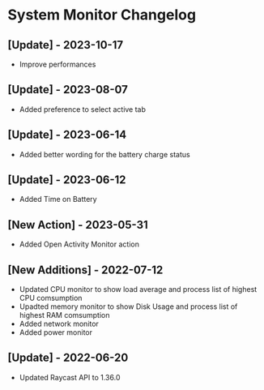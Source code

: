 # System Monitor Changelog

## [Update] - 2023-10-17

- Improve performances

## [Update] - 2023-08-07

- Added preference to select active tab

## [Update] - 2023-06-14

- Added better wording for the battery charge status

## [Update] - 2023-06-12

- Added Time on Battery

## [New Action] - 2023-05-31

- Added Open Activity Monitor action

## [New Additions] - 2022-07-12

- Updated CPU monitor to show load average and process list of highest CPU comsumption
- Upadted memory monitor to show Disk Usage and process list of highest RAM comsumption
- Added network monitor
- Added power monitor

## [Update] - 2022-06-20

- Updated Raycast API to 1.36.0
